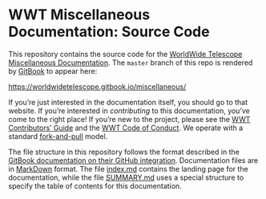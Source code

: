 # WWT Miscellaneous Documentation: Source Code

This repository contains the source code for the
[WorldWide Telescope Miscellaneous Documentation]. The `master` branch of this
repo is rendered by [GitBook](https://docs.gitbook.com/) to appear here:

https://worldwidetelescope.gitbook.io/miscellaneous/

If you’re just interested in the documentation itself, you should go to that
website. If you’re interested in *contributing* to this documentation, you’ve
come to the right place! If you’re new to the project, please see the
[WWT Contributors’ Guide] and the [WWT Code of Conduct]. We operate with a
standard [fork-and-pull] model.

[WorldWide Telescope Miscellaneous Documentation]: https://worldwidetelescope.gitbook.io/miscellaneous/
[WWT Contributors’ Guide]: https://worldwidetelescope.github.io/contributing/
[WWT Code of Conduct]: https://worldwidetelescope.github.io/code-of-conduct/
[fork-and-pull]: https://help.github.com/en/articles/about-collaborative-development-models

The file structure in this repository follows the format described in the
[GitBook documentation on their GitHub integration](https://docs.gitbook.com/integrations/github).
Documentation files are in [MarkDown](https://www.markdownguide.org/) format.
The file [index.md](./index.md) contains the landing page for the
documentation, while the file [SUMMARY.md](./SUMMARY.md) uses a special
structure to specify the table of contents for this documentation.
